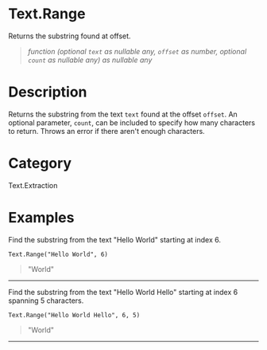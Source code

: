 ﻿# Text.Range
Returns the substring found at offset.
> _function (optional <code>text</code> as nullable any, <code>offset</code> as number, optional <code>count</code> as nullable any) as nullable any_
# Description 
Returns the substring from the text <code>text</code> found at the offset <code>offset</code>. 
    An optional parameter, <code>count</code>, can be included to specify how many characters to return. Throws an error if there aren't enough characters.

# Category 
Text.Extraction
# Examples 
Find the substring from the text "Hello World" starting at index 6.
```
Text.Range("Hello World", 6)
```
> "World"
***
Find the substring from the text "Hello World Hello" starting at index 6 spanning 5 characters.
```
Text.Range("Hello World Hello", 6, 5)
```
> "World"
***
